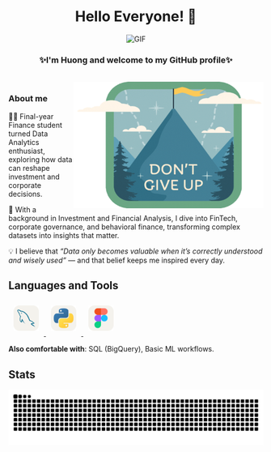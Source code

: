 <h1 align="center"> Hello Everyone! 👋</h1>

<div align="center">
  <img alt="GIF" src=".github/IMG/sun.gif" width="150">
</div>

<h3 align="center">✨I'm Huong and welcome to my GitHub profile✨</h3>

<br>
<img align="right" height="250" width="375 alt="GIF" src=".github/IMG/dontgiveup.gif" />
</div>

### About me
👩‍🎓 Final-year Finance student turned Data Analytics enthusiast, exploring how data can reshape investment and corporate decisions.

💼 With a background in Investment and Financial Analysis, I dive into FinTech, corporate governance, and behavioral finance, transforming complex datasets into insights that matter.

💡 I believe that *“Data only becomes valuable when it’s correctly understood and wisely used”* — and that belief keeps me inspired every day.

## Languages and Tools

<a href="https://www.mysql.com/" target="_blank"><img style="margin: 10px" src=".github/IMG/MySQL-Light.svg" alt="MySQL" height="50" />
<a href="https://www.python.org/" target="_blank"><img style="margin: 10px" src=".github/IMG/Python-Light.svg" alt="Python" height="50" /> 
<a href="https://www.figma.com/" target="_blank"><img style="margin: 10px" src=".github/IMG/Figma-Light.svg" alt="Figma" height="50" /></a>  


**Also comfortable with**: SQL (BigQuery), Basic ML workflows.




## Stats
<a href="https://github.com/huonttran#gh-light-mode-only" align="center">
  <img alt="GitHub Snake Light" src="https://github.com/huongttran/huongttran/raw/snake/github-contribution-grid-snake.svg#gh-light-mode-only" />
</a>
